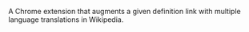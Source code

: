 A Chrome extension that augments a given definition link with multiple language 
translations in Wikipedia.


